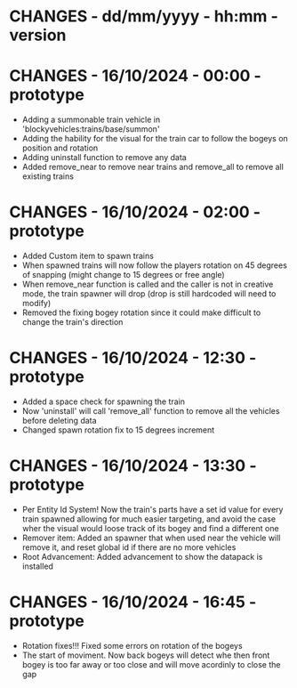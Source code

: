 # CHANGES - dd/mm/yyyy - hh:mm - version

# CHANGES - 16/10/2024 - 00:00 - prototype

-   Adding a summonable train vehicle in 'blockyvehicles:trains/base/summon'
-   Adding the hability for the visual for the train car to follow the bogeys on position and rotation
-   Adding uninstall function to remove any data
-   Added remove_near to remove near trains and remove_all to remove all existing trains

# CHANGES - 16/10/2024 - 02:00 - prototype

-   Added Custom item to spawn trains
-   When spawned trains will now follow the players rotation on 45 degrees of snapping (might change to 15 degrees or free angle)
-   When remove_near function is called and the caller is not in creative mode, the train spawner will drop (drop is still hardcoded will need to modify)
-   Removed the fixing bogey rotation since it could make difficult to change the train's direction

# CHANGES - 16/10/2024 - 12:30 - prototype

-   Added a space check for spawning the train
-   Now 'uninstall' will call 'remove_all' function to remove all the vehicles before deleting data
-   Changed spawn rotation fix to 15 degrees increment

# CHANGES - 16/10/2024 - 13:30 - prototype

-   Per Entity Id System! Now the train's parts have a set id value for every train spawned allowing for much easier targeting, and avoid the case wher the visual would loose track of its bogey and find a different one
-   Remover item: Added an spawner that when used near the vehicle will remove it, and reset global id if there are no more vehicles
-   Root Advancement: Added advancement to show the datapack is installed

# CHANGES - 16/10/2024 - 16:45 - prototype

-   Rotation fixes!!! Fixed some errors on rotation of the bogeys
-   The start of moviment. Now back bogeys will detect whe then front bogey is too far away or too close and will move acordinly to close the gap
